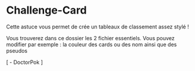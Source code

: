 # Challenge-Card

Cette astuce vous permet de crée un tableaux de classement assez stylé !

Vous trouverez dans ce dossier les 2 fichier essentiels. Vous pouvez modifier par exemple : la couleur des cards ou des nom ainsi que des pseudos

[ - DoctorPok ]

